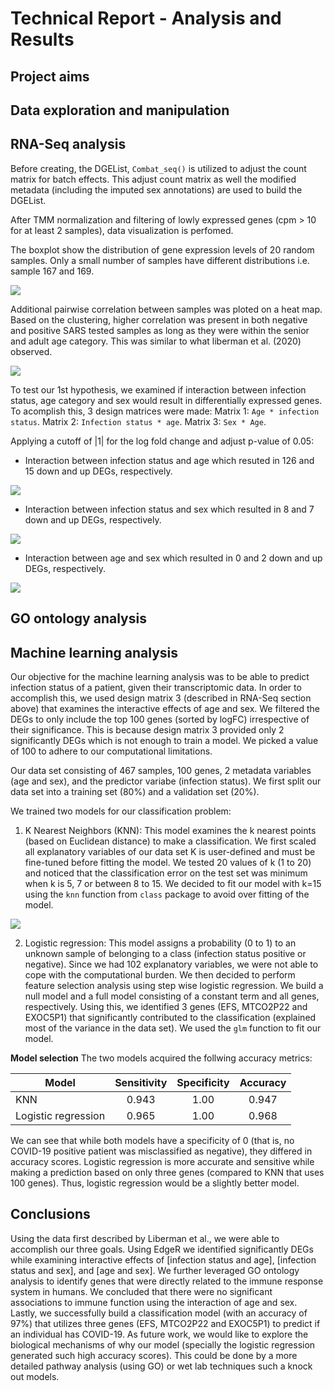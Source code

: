 # Technical Report - Analysis and Results 

## Project aims 

## Data exploration and manipulation 

## RNA-Seq analysis

Before creating, the DGEList, `Combat_seq()` is utilized to adjust the count matrix for batch effects. This adjust count matrix as well the modified metadata (including the imputed sex annotations) are used to build the DGEList. 

After TMM normalization and filtering of lowly expressed genes (cpm > 10 for at least 2 samples), data visualization is perfomed. 

The boxplot show the distribution of gene expression levels of 20 random samples. Only a small number of samples have different distributions i.e. sample 167 and 169.

![](https://github.com/STAT540-UBC-2022/project-team-11/blob/580decab757e78a930b6954cbb1988a954c6f572/Results/Plots/box_plot.jpg)

Additional pairwise correlation between samples was ploted on a heat map. Based on the clustering, higher correlation was present in both negative and positive SARS tested samples as long as they were within the senior and adult age category. This was similar to what liberman et al. (2020) observed.

![](https://github.com/STAT540-UBC-2022/project-team-11/blob/dc53ae687dd40eb342cfcfafd5c49cee6f15f213/Results/Plots/heatmap.png)

To test our 1st hypothesis, we examined if interaction between infection status, age category and sex would result in differentially expressed genes. To acomplish this, 3 design matrices were made:
Matrix 1: `Age * infection status`.
Matrix 2: `Infection status * age`.
Matrix 3: `Sex * Age`.

Applying a cutoff of |1| for the log fold change and adjust p-value of 0.05: 

- Interaction between infection status and age which resuted in 126 and 15 down and up DEGs, respectively.

![](Results/Plots/MD_1.png)

- Interaction between infection status and sex which resulted in 8 and 7 down and up DEGs, respectively.

![](Results/Plots/MD_2.png)

- Interaction between age and sex which resulted in 0 and 2 down and up DEGs, respectively. 

![](Results/Plots/MD_3.png)


## GO ontology analysis

## Machine learning analysis

Our objective for the machine learning analysis was to be able to predict infection status of a patient, given their transcriptomic data. In order to accomplish this, we used design matrix 3 (described in RNA-Seq section above) that examines the interactive effects of age and sex. We filtered the DEGs to only include the top 100 genes (sorted by logFC) irrespective of their significance. This is because design matrix 3 provided only 2 significantly DEGs which is not enough to train a model. We picked a value of 100 to adhere to our computational limitations. 

Our data set consisting of 467 samples, 100 genes, 2 metadata variables (age and sex), and the predictor variabe (infection status). We first split our data set into a training set (80%) and a validation set (20%).

We trained two models for our classification problem:

1) K Nearest Neighbors (KNN): This model examines the k nearest points (based on Euclidean distance) to make a classification. We first scaled all explanatory variables of our data set K is user-defined and must be fine-tuned before fitting the model. We tested 20 values of k (1 to 20) and noticed that the classification error on the test set was minimum when k is 5, 7 or between 8 to 15. We decided to fit our model with k=15 using the `knn` function from `class` package to avoid over fitting of the model. 

![](../Results/Plots/ML.png)

2) Logistic regression: This model assigns a probability (0 to 1) to an unknown sample of belonging to a class (infection status positive or negative). Since we had 102 explanatory variables, we were not able to cope with the computational burden. We then decided to perform feature selection analysis using step wise logistic regression. We build a null model and a full model consisting of a constant term and all genes, respectively. Using this, we identified 3 genes (EFS, MTCO2P22 and EXOC5P1) that significantly contributed to the classification (explained most of the variance in the data set). We used the `glm` function to fit our model. 

**Model selection**
The two models acquired the follwing accuracy metrics: 

| Model         | Sensitivity   | Specificity  | Accuracy |
| ------------- |:-------------:| :-----:| :--------------: |
| KNN           | 0.943 | 1.00 | 0.947 |
| Logistic regression      | 0.965 | 1.00 | 0.968 |

We can see that while both models have a specificity of 0 (that is, no COVID-19 positive patient was misclassified as negative), they differed in accuracy scores. Logistic regression is more accurate and sensitive while making a prediction based on only three genes (compared to KNN that uses 100 genes). Thus, logistic regression would be a slightly better model.

## Conclusions 

Using the data first described by Liberman et al., we were able to accomplish our three goals. Using EdgeR we identified significantly DEGs while examining interactive effects of [infection status and age], [infection status and sex], and [age and sex]. We further leveraged GO ontology analysis to identify genes that were directly related to the immune response system in humans. We concluded that there were no significant associations to immune function using the interaction of age and sex. Lastly, we successfully build a classification model (with an accuracy of 97%) that utilizes three genes (EFS, MTCO2P22 and EXOC5P1) to predict if an individual has COVID-19.
As future work, we would like to explore the biological mechanisms of why our model (specially the logistic regression generated such high accuracy scores). This could be done by a more detailed pathway analysis (using GO) or wet lab techniques such a knock out models. 

